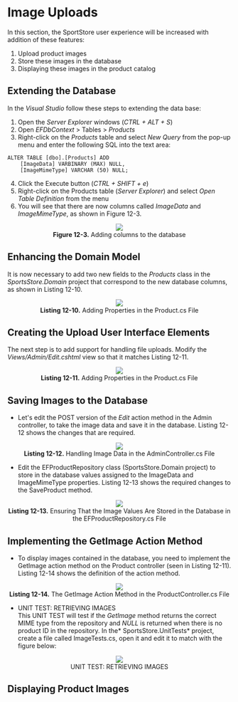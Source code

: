 # Image Uploads
In this section, the SportStore user experience will be increased with addition of these features:
1. Upload product images
2. Store these images in the database
3. Displaying these images in the product catalog

## Extending the Database
In the *Visual Studio* follow these steps to extending the data base:
1. Open the *Server Explorer* windows (*CTRL + ALT + S*)
2. Open *EFDbContext* > Tables > *Products*
3. Right-click on the *Products* table and select *New Query* from the pop-up menu and enter the following SQL into the text area:
```
ALTER TABLE [dbo].[Products] ADD 
    [ImageData] VARBINARY (MAX) NULL,
    [ImageMimeType] VARCHAR (50) NULL;
```
4. Click the Execute button (*CTRL + SHIFT + e*)
5. Right-click on the Products table (*Server Explorer*) and select *Open Table Definition* from the menu
6. You will see that there are now columns called *ImageData* and *ImageMimeType*, as shown in Figure 12-3.
<p align="center">
    <img src="ch12-Pictures/Figure 12-3.png" /><br />
    <b>Figure 12-3.</b> Adding columns to the database
</p>  

## Enhancing the Domain Model 
It is now necessary to add two new fields to the *Products* class in the *SportsStore.Domain* project that correspond to the new database columns, as shown in Listing 12-10.
<p align="center">
    <img src="ch12-Pictures/Listing 12-10.png" /><br />
    <b>Listing 12-10.</b> Adding Properties in the Product.cs File
</p>  

## Creating the Upload User Interface Elements
The next step is to add support for handling file uploads. Modify the *Views/Admin/Edit.cshtml* view so that it matches Listing 12-11.
<p align="center">
    <img src="ch12-Pictures/Listing 12-11.png" /><br />
    <b>Listing 12-11.</b> Adding Properties in the Product.cs File
</p>  

## Saving Images to the Database
* Let's edit the POST version of the *Edit* action method in the Admin controller, to take the image data and save it in the database. Listing 12-12 shows the changes that are required.
<p align="center">
    <img src="ch12-Pictures/Listing 12-12.png" /><br />
    <b>Listing 12-12.</b> Handling Image Data in the AdminController.cs File
</p>  

* Edit the EFProductRepository class (SportsStore.Domain project) to store in the database values assigned to the ImageData and ImageMimeType properties. Listing 12-13 shows the required changes to the SaveProduct method.
<p align="center">
    <img src="ch12-Pictures/Listing 12-13.png" /><br />
    <b>Listing 12-13.</b> Ensuring That the Image Values Are Stored in the Database in the EFProductRepository.cs File
</p>  

## Implementing the GetImage Action Method
* To display images contained in the database, you need to implement the GetImage action method on the Product controller (seen in Listing 12-11). Listing 12-14 shows the definition of the action method.
<p align="center">
    <img src="ch12-Pictures/Listing 12-14.png" /><br />
    <b>Listing 12-14.</b> The GetImage Action Method in the ProductController.cs File
</p>  

* UNIT TEST: RETRIEVING IMAGES  
This UNIT TEST will test if the *GetImage* method returns the correct MIME type from the repository and *NULL* is returned when there is no product ID in the repository. In the* SportsStore.UnitTests* project, create a file called ImageTests.cs, open it and edit it to match with the figure below:
<p align="center">
    <img src="ch12-Pictures/UT_RETRIEVING_IMAGES.png" /><br />
    UNIT TEST: RETRIEVING IMAGES
</p>  

## Displaying Product Images


<!---
CHAPTER 12 - SportsStore: Security & Finishing Touches
# Implementing the GetImage Action Method
## UNIT TEST: RETRIEVING IMAGES
->